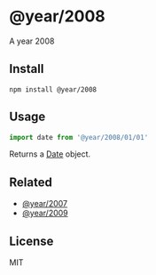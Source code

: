 # @year/2008

A year 2008

## Install

~~~
npm install @year/2008
~~~

## Usage

~~~js
import date from '@year/2008/01/01'
~~~

Returns a [Date](https://developer.mozilla.org/en-US/docs/Web/JavaScript/Reference/Global_Objects/Date) object.

## Related

* [@year/2007](https://github.com/antonmedv/year/tree/master/packages/2007)
* [@year/2009](https://github.com/antonmedv/year/tree/master/packages/2009)

## License

MIT

